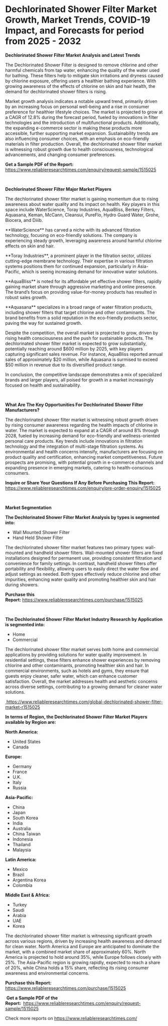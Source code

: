 <p><h1>Dechlorinated Shower Filter Market Growth, Market Trends, COVID-19 Impact, and Forecasts for period from 2025 - 2032</h1></p><p><strong>Dechlorinated Shower Filter Market Analysis and Latest Trends</strong></p>
<p><p>The Dechlorinated Shower Filter is designed to remove chlorine and other harmful chemicals from tap water, enhancing the quality of the water used for bathing. These filters help to mitigate skin irritations and dryness caused by chlorine exposure, offering users a healthier bathing experience. With growing awareness of the effects of chlorine on skin and hair health, the demand for dechlorinated shower filters is rising.</p><p>Market growth analysis indicates a notable upward trend, primarily driven by an increasing focus on personal well-being and a rise in consumer preference for healthier lifestyle choices. The market is projected to grow at a CAGR of 12.8% during the forecast period, fueled by innovations in filter technologies and the introduction of multifunctional products. Additionally, the expanding e-commerce sector is making these products more accessible, further supporting market expansion. Sustainability trends are also influencing consumer choices, with an emphasis on eco-friendly materials in filter production. Overall, the dechlorinated shower filter market is witnessing robust growth due to health consciousness, technological advancements, and changing consumer preferences.</p></p>
<p><strong>Get a Sample PDF of the Report:&nbsp;</strong> <a href="https://www.reliableresearchtimes.com/enquiry/request-sample/1515025?utm_campaign=1933&utm_medium=2&utm_source=Github&utm_content=ia&utm_term=18012025&utm_id=dechlorinated-shower-filter">https://www.reliableresearchtimes.com/enquiry/request-sample/1515025</a></p>
<p>&nbsp;</p>
<p><strong>Dechlorinated Shower Filter Major Market Players</strong></p>
<p><p>The dechlorinated shower filter market is gaining momentum due to rising awareness about water quality and its impact on health. Key players in this space include WaterScience, Toray Industries, AquaBliss, Berkey Filters, Aquasana, Keman, McCann, Cleansui, PureFlo, Hydro Guard Water, Grohe, Biocera, and Diiib.</p><p>**WaterScience** has carved a niche with its advanced filtration technology, focusing on eco-friendly solutions. The company is experiencing steady growth, leveraging awareness around harmful chlorine effects on skin and hair.</p><p>**Toray Industries**, a prominent player in the filtration sector, utilizes cutting-edge membrane technology. Their expertise in various filtration systems positions them for continued expansion, particularly in Asia-Pacific, which is seeing increasing demand for innovative water solutions.</p><p>**AquaBliss** is noted for its affordable yet effective shower filters, rapidly gaining market share through aggressive marketing and online presence. The brand’s focus on providing value-for-money products has resulted in robust sales growth.</p><p>**Aquasana** specializes in a broad range of water filtration products, including shower filters that target chlorine and other contaminants. The brand benefits from a solid reputation in the eco-friendly products sector, paving the way for sustained growth.</p><p>Despite the competition, the overall market is projected to grow, driven by rising health consciousness and the push for sustainable products. The dechlorinated shower filter market is expected to grow substantially, potentially reaching around $600 million by 2025, with key players capturing significant sales revenue. For instance, AquaBliss reported annual sales of approximately $20 million, while Aquasana is surmised to exceed $50 million in revenue due to its diversified product range.</p><p>In conclusion, the competitive landscape demonstrates a mix of specialized brands and larger players, all poised for growth in a market increasingly focused on health and sustainability.</p></p>
<p>&nbsp;</p>
<p><strong>What Are The Key Opportunities For Dechlorinated Shower Filter Manufacturers?</strong></p>
<p><p>The dechlorinated shower filter market is witnessing robust growth driven by rising consumer awareness regarding the health impacts of chlorine in water. The market is expected to expand at a CAGR of around 8% through 2028, fueled by increasing demand for eco-friendly and wellness-oriented personal care products. Key trends include innovations in filtration technology and the integration of multi-stage filtration systems. As environmental and health concerns intensify, manufacturers are focusing on product quality and certification, enhancing market competitiveness. Future prospects are promising, with potential growth in e-commerce channels and expanding presence in emerging markets, catering to health-conscious consumers.</p></p>
<p><strong>Inquire or Share Your Questions If Any Before Purchasing This Report:</strong> <a href="https://www.reliableresearchtimes.com/enquiry/pre-order-enquiry/1515025?utm_campaign=1933&utm_medium=2&utm_source=Github&utm_content=ia&utm_term=18012025&utm_id=dechlorinated-shower-filter">https://www.reliableresearchtimes.com/enquiry/pre-order-enquiry/1515025</a></p>
<p>&nbsp;</p>
<p><strong>Market Segmentation</strong></p>
<p><strong>The Dechlorinated Shower Filter Market Analysis by types is segmented into:</strong></p>
<p><ul><li>Wall Mounted Shower Filter</li><li>Hand Held Shower Filter</li></ul></p>
<p><p>The dechlorinated shower filter market features two primary types: wall-mounted and handheld shower filters. Wall-mounted shower filters are fixed installations designed for permanent use, providing consistent filtration and convenience for family settings. In contrast, handheld shower filters offer portability and flexibility, allowing users to easily direct the water flow and adjust settings as needed. Both types effectively reduce chlorine and other impurities, enhancing water quality and promoting healthier skin and hair during showers.</p></p>
<p><strong>Purchase this Report:&nbsp;</strong><a href="https://www.reliableresearchtimes.com/purchase/1515025?utm_campaign=1933&utm_medium=2&utm_source=Github&utm_content=ia&utm_term=18012025&utm_id=dechlorinated-shower-filter">https://www.reliableresearchtimes.com/purchase/1515025</a></p>
<p>&nbsp;</p>
<p><strong>The Dechlorinated Shower Filter Market Industry Research by Application is segmented into:</strong></p>
<p><ul><li>Home</li><li>Commercial</li></ul></p>
<p><p>The dechlorinated shower filter market serves both home and commercial applications by providing solutions for water quality improvement. In residential settings, these filters enhance shower experiences by removing chlorine and other contaminants, promoting healthier skin and hair. In commercial environments, such as hotels and gyms, they ensure that guests enjoy cleaner, safer water, which can enhance customer satisfaction. Overall, the market addresses health and aesthetic concerns across diverse settings, contributing to a growing demand for cleaner water solutions.</p></p>
<p><a href="https://www.reliableresearchtimes.com/global-dechlorinated-shower-filter-market-r1515025?utm_campaign=1933&utm_medium=2&utm_source=Github&utm_content=ia&utm_term=18012025&utm_id=dechlorinated-shower-filter">&nbsp;https://www.reliableresearchtimes.com/global-dechlorinated-shower-filter-market-r1515025</a></p>
<p><strong>In terms of Region, the Dechlorinated Shower Filter Market Players available by Region are:</strong></p>
<p>
    <p> <strong> North America: </strong>
        <ul>
            <li>United States</li>
            <li>Canada</li>
        </ul>
        </p> 
    <p> <strong> Europe: </strong>
        <ul>
            <li>Germany</li>
            <li>France</li>
            <li>U.K.</li>
            <li>Italy</li>
            <li>Russia</li>
        </ul>
        </p> 
    <p> <strong> Asia-Pacific: </strong>
        <ul>
            <li>China</li>
            <li>Japan</li>
            <li>South Korea</li>
            <li>India</li>
            <li>Australia</li>
            <li>China Taiwan</li>
            <li>Indonesia</li>
            <li>Thailand</li>
            <li>Malaysia</li>
        </ul>
        </p> 
    <p> <strong> Latin America: </strong>
        <ul>
            <li>Mexico</li>
            <li>Brazil</li>
            <li>Argentina Korea</li>
            <li>Colombia</li>
        </ul>
        </p> 
    <p> <strong> Middle East & Africa: </strong>
        <ul>
            <li>Turkey</li>
            <li>Saudi</li>
            <li>Arabia</li>
            <li>UAE</li>
            <li>Korea</li>
        </ul>
    </p>
    </p>
<p><p>The dechlorinated shower filter market is witnessing significant growth across various regions, driven by increasing health awareness and demand for clean water. North America and Europe are anticipated to dominate the market, with a combined market share of approximately 60%. North America is projected to hold around 35%, while Europe follows closely with 25%. The Asia-Pacific region is growing rapidly, expected to reach a share of 20%, while China holds a 15% share, reflecting its rising consumer awareness and environmental concerns.</p></p>
<p><strong>Purchase this Report: </strong><a href="https://www.reliableresearchtimes.com/purchase/1515025?utm_campaign=1933&utm_medium=2&utm_source=Github&utm_content=ia&utm_term=18012025&utm_id=dechlorinated-shower-filter">https://www.reliableresearchtimes.com/purchase/1515025</a></p>
<p>&nbsp;<strong>Get a Sample PDF of the Report:&nbsp;&nbsp;</strong><a href="https://www.reliableresearchtimes.com/enquiry/request-sample/1515025?utm_campaign=1933&utm_medium=2&utm_source=Github&utm_content=ia&utm_term=18012025&utm_id=dechlorinated-shower-filter">https://www.reliableresearchtimes.com/enquiry/request-sample/1515025</a></p>
<p><strong></strong></p>
<p>Check more reports on <a href="https://www.reliableresearchtimes.com/?utm_campaign=1933&utm_medium=2&utm_source=Github&utm_content=ia&utm_term=18012025&utm_id=dechlorinated-shower-filter">https://www.reliableresearchtimes.com/</a></p>
